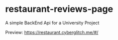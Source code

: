 # restaurant-reviews-page


A simple BackEnd Api for a University Project

Preview: https://restaurant.cyberglitch.me/#/
